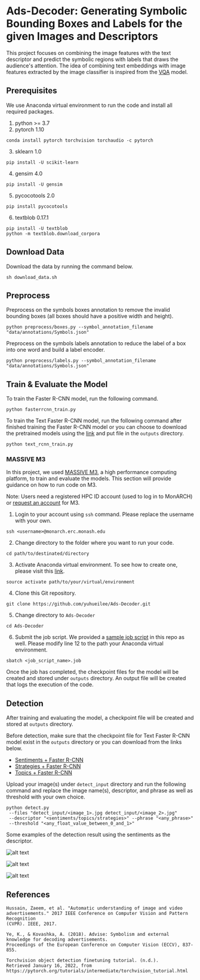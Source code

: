 # Ads-Decoder: Generating Symbolic Bounding Boxes and Labels for the given Images and Descriptors

This project focuses on combining the image features with the text descriptor and predict the symbolic regions with labels that draws the audience's attention. The idea of combining text embeddings with image features extracted by the image classifier is inspired from the [VQA](https://github.com/Shivanshu-Gupta/Visual-Question-Answering) model.

## Prerequisites
We use Anaconda virtual environment to run the code and install all required packages.

1. python >= 3.7
2. pytorch 1.10

```
conda install pytorch torchvision torchaudio -c pytorch
```

3. sklearn 1.0
    
```
pip install -U scikit-learn
```

4. gensim 4.0

```
pip install -U gensim
```

5. pycocotools 2.0

```
pip install pycocotools
```
    
6. textblob 0.17.1

```
pip install -U textblob
python -m textblob.download_corpora
```

## Download Data
Download the data by running the command below.

    sh download_data.sh

## Preprocess
Preprocess on the symbols boxes annotation to remove the invalid bounding boxes (all boxes should have a positive width and height).

    python preprocess/boxes.py --symbol_annotation_filename "data/annotations/Symbols.json"

Preprocess on the symbols labels annotation to reduce the label of a box into one word and build a label encoder.

    python preprocess/labels.py --symbol_annotation_filename "data/annotations/Symbols.json"

## Train & Evaluate the Model

To train the Faster R-CNN model, run the following command.

    python fasterrcnn_train.py

To train the Text Faster R-CNN model, run the following command after finished training the Faster R-CNN model or you can choose to download the pretrained models using the [link](https://drive.google.com/file/d/1grz1hLD2C03j7DPhr42kDiOQUBFbqCS7/view?usp=sharing) and put file in the `outputs` directory.

    python text_rcnn_train.py
    
### MASSIVE M3

In this project, we used [MASSIVE M3](https://massive.org.au/index.html), a high performance computing platform, to train and evaluate the models. This section will provide guidance on how to run code on M3.

Note: Users need a registered HPC ID account (used to log in to MonARCH) or [request an account](https://docs.massive.org.au/M3/requesting-an-account.html) for M3.

1. Login to your account using `ssh` command. Please replace the username with your own.
```
ssh <username>@monarch.erc.monash.edu
```

2. Change directory to the folder where you want to run your code.
```
cd path/to/destinated/directory
```

3. Activate Anaconda virtual environment. To see how to create one, please visit this [link](https://docs.massive.org.au/M3/software/pythonandconda/python-anaconda.html#python-anaconda).
```
source activate path/to/your/virtual/environment
```

4. Clone this Git repository.
```
git clone https://github.com/yuhueilee/Ads-Decoder.git
```

5. Change directory to `Ads-Decoder`
```
cd Ads-Decoder
```

6. Submit the job script. We provided a [sample job script](https://github.com/yuhueilee/Ads-Decoder/blob/main/sentiments_fasterrcnn.job) in this repo as well. Please modify line 12 to the path your Anaconda virtual environment.
```
sbatch <job_script_name>.job
```

Once the job has completed, the checkpoint files for the model will be created and stored under `outputs` directory. An output file will be created that logs the execution of the code.


## Detection

After training and evaluating the model, a checkpoint file will be created and stored at `outputs` directory.

Before detection, make sure that the checkpoint file for Text Faster R-CNN model exist in the `outputs` directory or you can download from the links below.

* [Sentiments + Faster R-CNN](https://drive.google.com/file/d/1--5efB6h6qS3E-9kXEeiaMJBsLs4Mo4R/view?usp=sharing)
* [Strategies + Faster R-CNN](https://drive.google.com/file/d/1WvmPzvwKCqTCB3UqUqmETg-v9GxvQdR4/view?usp=sharing)
* [Topics + Faster R-CNN](https://drive.google.com/file/d/1cnypwswbbXJhuadOAizxwso6kiyDOwAl/view?usp=sharing)

Upload your image(s) under `detect_input` directory and run the following command and replace the image name(s), descriptor, and phrase as well as threshold with your own choice.

    python detect.py 
     --files "detect_input/<image_1>.jpg detect_input/<image_2>.jpg" 
     --descriptor "<sentiments/topics/strategies>" --phrase "<any_phrase>" 
     --threshold "<any_float_value_between_0_and_1>"

Some examples of the detection result using the sentiments as the descriptor.

![alt text](detect_output/1.jpg?raw=true)

![alt text](detect_output/2.jpg?raw=true)

![alt text](detect_output/7.jpg?raw=true)

## References

```
Hussain, Zaeem, et al. "Automatic understanding of image and video
advertisements." 2017 IEEE Conference on Computer Vision and Pattern Recognition
(CVPR). IEEE, 2017.

Ye, K., & Kovashka, A. (2018). Advise: Symbolism and external knowledge for decoding advertisements. 
Proceedings of the European Conference on Computer Vision (ECCV), 837-855.

Torchvision object detection finetuning tutorial. (n.d.). 
Retrieved January 16, 2022, from https://pytorch.org/tutorials/intermediate/torchvision_tutorial.html 
```
